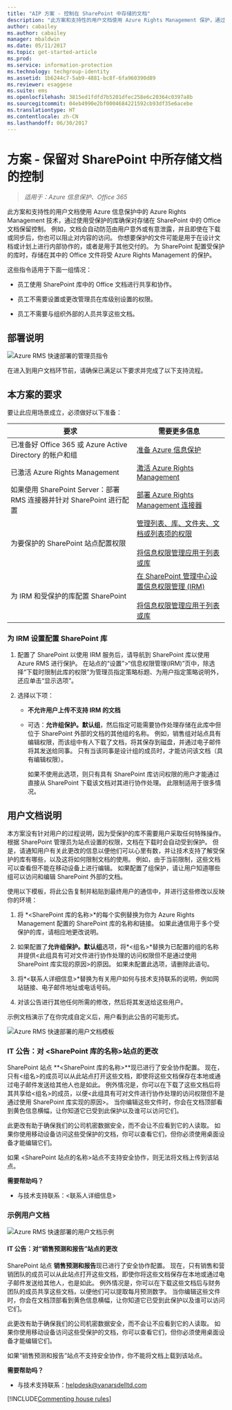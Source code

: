 ```yaml
---
title: "AIP 方案 - 控制在 SharePoint 中存储的文档"
description: "此方案和支持性的用户文档使用 Azure Rights Management 保护，通过使用受保护的库确保对存储在 SharePoint 中的 Office 文档保留控制。"
author: cabailey
ms.author: cabailey
manager: mbaldwin
ms.date: 05/11/2017
ms.topic: get-started-article
ms.prod: 
ms.service: information-protection
ms.technology: techgroup-identity
ms.assetid: 1b6244c7-5ab9-4881-bc8f-6fa960390d89
ms.reviewer: esaggese
ms.suite: ems
ms.openlocfilehash: 3815ed1fdfd7b5201dfec258e6c20364c0397a8b
ms.sourcegitcommit: 04eb4990e2bf0004684221592cb93df35e6acebe
ms.translationtype: HT
ms.contentlocale: zh-CN
ms.lasthandoff: 06/30/2017
---
```

<a id="scenario---retain-control-of-documents-stored-in-sharepoint" class="xliff"></a>

# 方案 - 保留对 SharePoint 中所存储文档的控制

>*适用于：Azure 信息保护、Office 365*

此方案和支持性的用户文档使用 Azure 信息保护中的 Azure Rights Management 技术，通过使用受保护的库确保对存储在 SharePoint 中的 Office 文档保留控制。 例如，文档会自动防范由用户意外或有意泄露，并且即使在下载或同步后，你也可以阻止对内容的访问。 你想要保护的文件可能是用于在设计文档或计划上进行内部协作的，或者是用于其他交付的。 为 SharePoint 配置受保护的库时，存储在其中的 Office 文件将受 Azure Rights Management 的保护。

这些指令适用于下面一组情况：

-   员工使用 SharePoint 库中的 Office 文档进行共享和协作。

-   员工不需要设置或更改管理员在库级别设置的权限。

-   员工不需要与组织外部的人员共享这些文档。

<a id="deployment-instructions" class="xliff"></a>

## 部署说明
![Azure RMS 快速部署的管理员指令](../media/AzRMS_AdminBanner.png)

在进入到用户文档环节前，请确保已满足以下要求并完成了以下支持流程。

<a id="requirements-for-this-scenario" class="xliff"></a>

## 本方案的要求
要让此应用场景成立，必须做好以下准备：

|要求|需要更多信息|
|---------------|--------------------------------|
|已准备好 Office 365 或 Azure Active Directory 的帐户和组|[准备 Azure 信息保护](../plan-design/prepare.md)|
|已激活 Azure Rights Management|[激活 Azure Rights Management](../deploy-use/activate-service.md)|
|如果使用 SharePoint Server：部署 RMS 连接器并针对 SharePoint 进行配置|[部署 Azure Rights Management 连接器](../deploy-use/deploy-rms-connector.md)|
|为要保护的 SharePoint 站点配置权限|[管理列表、库、文件夹、文档或列表项的权限](https://support.office.com/en-ca/article/Manage-permissions-for-a-list-library-folder-document-or-list-item-9d13e7df-a770-4646-91ab-e3c117fcef45)<br /><br />[将信息权限管理应用于列表或库](http://office.microsoft.com/sharepoint-help/apply-information-rights-management-to-a-list-or-library-HA102891460.aspx)|
|为 IRM 和受保护的库配置 SharePoint|[在 SharePoint 管理中心设置信息权限管理 (IRM)](https://support.office.com/en-us/article/Set-up-Information-Rights-Management-IRM-in-SharePoint-admin-center-239ce6eb-4e81-42db-bf86-a01362fed65c)<br /><br />[将信息权限管理应用于列表或库](http://office.microsoft.com/sharepoint-help/apply-information-rights-management-to-a-list-or-library-HA102891460.aspx)|

<a id="to-configure-the-sharepoint-library-for-irm-settings" class="xliff"></a>

### 为 IRM 设置配置 SharePoint 库

1.  配置了 SharePoint 以使用 IRM 服务后，请导航到 SharePoint 库以使用 Azure RMS 进行保护。 在站点的“设置”&gt;“信息权限管理(IRM)”页中，除选择“下载时限制此库的权限”为管理员指定策略标题、为用户指定策略说明外，还应单击“显示选项”。

2.  选择以下项：

    -   **不允许用户上传不支持 IRM 的文档**

    -   可选：**允许组保护。默认组**，然后指定可能需要协作处理存储在此库中但位于 SharePoint 外部的文档的其他组的名称。 例如，销售组对站点具有编辑权限，而该组中有人下载了文档，将其保存到磁盘，并通过电子邮件将其发送给同事。 只有当该同事是设计组的成员时，才能访问该文档（具有编辑权限）。

        如果不使用此选项，则只有具有 SharePoint 库访问权限的用户才能通过直接从 SharePoint 下载该文档对其进行协作处理。 此限制适用于很多情况。

<a id="user-documentation-instructions" class="xliff"></a>

## 用户文档说明
本方案没有针对用户的过程说明，因为受保护的库不需要用户采取任何特殊操作。 根据 SharePoint 管理员为站点设置的权限，文档在下载时会自动受到保护。 但是，请通知用户有关此更改的信息以便他们可以心里有数，并让技术支持了解受保护的库有哪些，以及这将如何限制文档的使用。 例如，由于当前限制，这些文档可以查看但不能在移动设备上进行编辑。 如果配置了组保护，请让用户知道哪些组可以访问和编辑 SharePoint 外部的文档。

使用以下模板，将此公告复制并粘贴到最终用户的通信中，并进行这些修改以反映你的环境：

1.  将 *&lt;SharePoint 库的名称&gt;*的每个实例替换为你为 Azure Rights Management 配置的 SharePoint 库的名称和链接。 如果此通信用于多个受保护的库，请相应地更改说明。

2.  如果配置了**允许组保护。默认组**选项，将*&lt;组名&gt;*替换为已配置的组的名称并提供&lt;此组具有可对文件进行协作处理的访问权限但不是通过使用 SharePoint 库实现的原因&gt;的原因。 如果未配置此选项，请删除此语句。

3.  将*&lt;联系人详细信息&gt;*替换为有关用户如何与技术支持联系的说明，例如网站链接、电子邮件地址或电话号码。

4.  对该公告进行其他任何所需的修改，然后将其发送给这些用户。

示例文档演示了在你完成自定义后，用户看到此公告的可能形式。

![Azure RMS 快速部署的用户文档模板](../media/AzRMS_UsersBanner.png)

<a id="it-announcement-changes-to-the-ltname-of-sharepoint-librarygt-site" class="xliff"></a>

### IT 公告：对 &lt;SharePoint 库的名称&gt;站点的更改
SharePoint 站点 **&lt;SharePoint 库的名称&gt;**现已进行了安全协作配置。 现在，只有&lt;组名&gt;的成员可以从此站点打开这些文档，即使将这些文档保存在本地或通过电子邮件发送给其他人也是如此。 例外情况是，你可以在下载了这些文档后将其共享给&lt;组名&gt;的成员，以便&lt;此组具有可对文件进行协作处理的访问权限但不是通过使用 SharePoint 库实现的原因&gt;。 当你编辑这些文件时，你会在文档顶部看到黄色信息横幅，让你知道它已受到此保护以及谁可以访问它们。

此更改有助于确保我们的公司机密数据安全，而不会让不应看到它的人读取。 如果你使用移动设备访问这些受保护的文档，你可以查看它们，但你必须使用桌面设备才能编辑它们。

如果 &lt;SharePoint 站点的名称&gt;站点不支持安全协作，则无法将文档上传到该站点。

**需要帮助吗？**

-   与技术支持联系：&lt;联系人详细信息&gt;

<a id="example-user-documentation" class="xliff"></a>

### 示例用户文档
![Azure RMS 快速部署的用户文档示例](../media/AzRMS_ExampleBanner.png)

<a id="it-announcement-changes-to-the-sales-forecasts-and-reports-site" class="xliff"></a>

#### IT 公告：对“销售预测和报告”站点的更改
SharePoint 站点 **销售预测和报告**现已进行了安全协作配置。 现在，只有销售和营销团队的成员可以从此站点打开这些文档，即使你将这些文档保存在本地或通过电子邮件发送给其他人，也是如此。 例外情况是，你可以在下载这些文档后与财务团队的成员共享这些文档，以便他们可以提取每月预测数字。 当你编辑这些文件时，你会在文档顶部看到黄色信息横幅，让你知道它已受到此保护以及谁可以访问它们。

此更改有助于确保我们的公司机密数据安全，而不会让不应看到它的人读取。 如果你使用移动设备访问这些受保护的文档，你可以查看它们，但你必须使用桌面设备才能编辑它们。

如果“销售预测和报告”站点不支持安全协作，你不能将文档上载到该站点。

**需要帮助吗？**

-   与技术支持联系：helpdesk@vanarsdelltd.com

[!INCLUDE[Commenting house rules](../includes/houserules.md)]